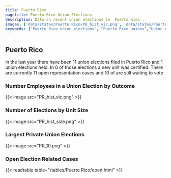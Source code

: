 ```yaml
---
title: Puerto Rico
pagetitle: Puerto Rico Union Elections
description: Data on recent union elections in  Puerto Rico .
images: ['data/states/Puerto Rico/PR_hist_vic.png', 'data/states/Puerto Rico/PR_hist_size.png', 'data/states/Puerto Rico/PR_10.png']
keywords: ["Puerto Rico union elections", "Puerto Rico unions","Union elections"]
---
```

##  Puerto Rico

In the last year there have been 11 union elections filed in Puerto Rico and 1 union elections held. In 0 of those elections a new unit was certified. There are currently 11 open representation cases and 10 of are still waiting to vote

### Number Employees in a Union Election by Outcome
{{< image src="PR_hist_vic.png" >}}

### Number of Elections by Unit Size
{{< image src="PR_hist_size.png" >}}

### Largest Private Union Elections
{{< image src="PR_10.png" >}}

### Open Election Related Cases
{{< readtable table="/tables/Puerto Rico/open.html" >}}

